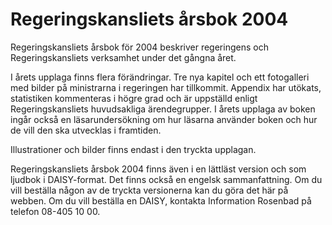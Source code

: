# Regeringskansliets årsbok 2004

Regeringskansliets årsbok för 2004 beskriver regeringens och Regeringskansliets verksamhet under det gångna året.

I årets upplaga finns flera förändringar. Tre nya kapitel och ett fotogalleri med bilder på ministrarna i regeringen har tillkommit. Appendix har utökats, statistiken kommenteras i högre grad och är uppställd enligt Regeringskansliets huvudsakliga ärendegrupper. I årets upplaga av boken ingår också en läsarundersökning om hur läsarna använder boken och hur de vill den ska utvecklas i framtiden.

Illustrationer och bilder finns endast i den tryckta upplagan.

Regeringskansliets årsbok 2004 finns även i en lättläst version och som ljudbok i DAISY\-format. Det finns också en engelsk sammanfattning. Om du vill beställa någon av de tryckta versionerna kan du göra det här på webben. Om du vill beställa en DAISY, kontakta Information Rosenbad på telefon 08\-405 10 00\.
